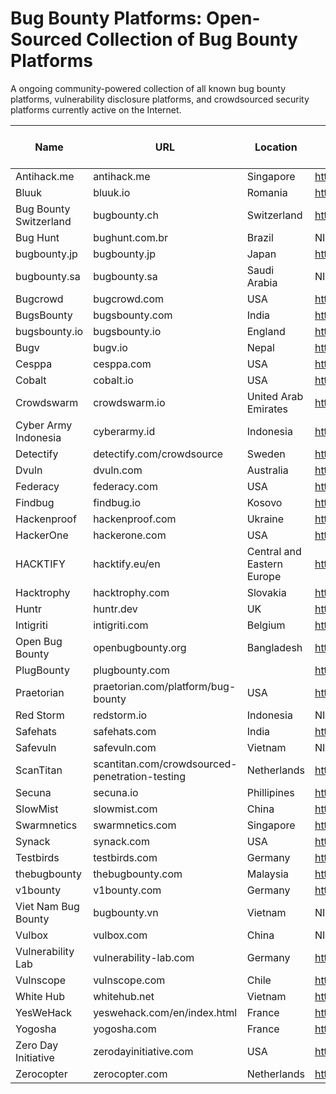 # Bug Bounty Platforms: Open-Sourced Collection of Bug Bounty Platforms

A ongoing community-powered collection of all known bug bounty platforms, vulnerability disclosure platforms, and crowdsourced security platforms currently active on the Internet.

|Name|URL|Location|Twitter|Active|Private or Public|Bounties|Hall of Fame|
|---|---|---|---|---|---|---|---|
|Antihack.me|antihack.me|Singapore|https://twitter.com/AntihackMe|Y|Both|Y|https://www.antihack.me/leaderboard|
|Bluuk|bluuk.io|Romania|https://twitter.com/debluuk|Y|||NIL|
|Bug Bounty Switzerland|bugbounty.ch|Switzerland|https://twitter.com/bugbounty_ch|Y|Both|Y|Y|
|Bug Hunt|bughunt.com.br|Brazil|NIL|Y|Both|Y|NIL|
|bugbounty.jp|bugbounty.jp|Japan|https://twitter.com/BugBounty_jp|Y|Both|Y|https://bugbounty.jp/users/ranking|
|bugbounty.sa|bugbounty.sa|Saudi Arabia|NIL|N|||NIL|
|Bugcrowd|bugcrowd.com|USA|https://twitter.com/bugcrowd|Y|Both|Y|https://bugcrowd.com/leaderboard|
|BugsBounty|bugsbounty.com|India|https://twitter.com/bugsbounty_com|N|||NIL|
|bugsbounty.io|bugsbounty.io|England|https://twitter.com/bugsbounty_com|N|||NIL|
|Bugv|bugv.io|Nepal|https://twitter.com/bugvsecurity|Y|Public|Y|NIL|
|Cesppa|cesppa.com|USA|https://twitter.com/inspectiv|Y|Both|Y|NIL|
|Cobalt|cobalt.io|USA|https://twitter.com/cobalt_io|Y|Private|Y|https://app.cobalt.io/pentesters|
|Crowdswarm|crowdswarm.io|United Arab Emirates|https://www.crowdswarm.io/#|Y|Both|Y|NIL|
|Cyber Army Indonesia|cyberarmy.id|Indonesia|https://twitter.com/cyberarmyid|Y|Both|Y|https://www.cyberarmy.id/leaderboard|
|Detectify|detectify.com/crowdsource|Sweden|https://twitter.com/detectify|Y|Private|Y|NIL|
|Dvuln|dvuln.com|Australia|https://twitter.com/d_vuln|Y|Private|Y|NIL|
|Federacy|federacy.com|USA|https://twitter.com/_federacy|Y|Both|Y|NIL|
|Findbug|findbug.io|Kosovo|https://twitter.com/Findbugks|Y|Private|Y|NIL|
|Hackenproof|hackenproof.com|Ukraine|https://twitter.com/hacken_io|Y|Both|Y|https://hackenproof.com/leaderboard|
|HackerOne|hackerone.com|USA|https://twitter.com/hacker0x01|Y|Private|Y|https://hackerone.com/leaderboard|
|HACKTIFY|hacktify.eu/en|Central and Eastern Europe|https://twitter.com/HACKTIFY_|Y|Both|Y|Y|
|Hacktrophy|hacktrophy.com|Slovakia|https://twitter.com/hacktrophy|N|||NIL|
|Huntr|huntr.dev|UK|https://twitter.com/huntrdev|Y|Both|Y|https://huntr.dev/leaderboard|
|Intigriti|intigriti.com|Belgium|https://twitter.com/intigriti|Y|Both|Y|intigriti.com/leaderboard|
|Open Bug Bounty|openbugbounty.org|Bangladesh|https://twitter.com/openbugbounty|Y|Public|Y|https://www.openbugbounty.org//|
|PlugBounty|plugbounty.com||https://twitter.com/plugbounty|N|||NIL|
|Praetorian|praetorian.com/platform/bug-bounty|USA|https://twitter.com/praetorian_inc|N|||NIL|
|Red Storm|redstorm.io|Indonesia|NIL|Y|Y|Y|NIL|
|Safehats|safehats.com|India|https://twitter.com/SafeHats|N|||NIL|
|Safevuln|safevuln.com|Vietnam|NIL|Y|Public|Y|https://safevuln.com/leaderboard|
|ScanTitan|scantitan.com/crowdsourced-penetration-testing|Netherlands|https://www.twitter.com/scantitan|Y|Private|Y|NIL|
|Secuna|secuna.io|Phillipines|https://twitter.com/SecunaSecurity|Y|Private|Y|NIL|
|SlowMist|slowmist.com|China|https://twitter.com/SlowMist_Team|Y|Public|Y|NIL|
|Swarmnetics|swarmnetics.com|Singapore|https://twitter.com/swarmnetics|Y|Private|Y|NIL|
|Synack|synack.com|USA|https://twitter.com/synack|Y|Private|Y|NIL|
|Testbirds|testbirds.com|Germany|https://twitter.com/Testbirds|Y|Private|N|NIL|
|thebugbounty|thebugbounty.com|Malaysia|https://twitter.com/thebugbounty|Y|Private|Y|NIL|
|v1bounty|v1bounty.com|Germany|https://twitter.com/v1bounty|Y|Public|Y|NIL|
|Viet Nam Bug Bounty|bugbounty.vn|Vietnam|NIL|Y|Public|N|https://bugbounty.vn/glorification|
|Vulbox|vulbox.com|China|NIL|Y|Both|Y|https://www.vulbox.com/top/season|
|Vulnerability Lab|vulnerability-lab.com|Germany|https://twitter.com/vuln_lab|Y|Both|Y|https://www.vulnerability-lab.com/hacktivity.php|
|Vulnscope|vulnscope.com|Chile|https://twitter.com/vulnscope|Y|Private|Y|https://www.vulnscope.com/hacker-ranking|
|White Hub|whitehub.net|Vietnam|https://twitter.com/CyStackSecurity|Y|Both|Y|https://whitehub.net/leaderboard|
|YesWeHack|yeswehack.com/en/index.html|France|https://twitter.com/yeswehack|Y|Both|Y|https://yeswehack.com/ranking|
|Yogosha|yogosha.com|France|https://twitter.com/yogoshaofficial|Y|Private|Y|N|
|Zero Day Initiative|zerodayinitiative.com|USA|https://twitter.com/thezdi|Y|Public|Y|https://www.zerodayinitiative.com/advisories/published/|
|Zerocopter|zerocopter.com|Netherlands|https://twitter.com/zerocopter|Y|Private|Y|N|
